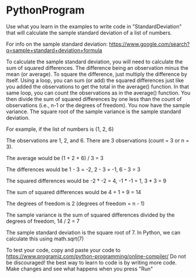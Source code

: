 # PythonProgram

Use what you learn in the examples to write code in "StandardDeviation" that will calculate the sample standard deviation of a list of numbers.

For info on the sample standard deviation:
https://www.google.com/search?q=sample+standard+deviation+formula

To calculate the sample standard deviation, you will need to calculate the sum of squared differences. The difference being an observation minus the mean (or average). To square the difference, just multiply the difference by itself. Using a loop, you can sum (or add) the squared differences just like you added the observations to get the total in the average() function. In that same loop, you can count the observations as in the average() function. You then divide the sum of squared differences by one less than the count of observations (i.e., n-1 or the degrees of freedom). You now have the sample variance. The square root of the sample variance is the sample standard deviation.

For example, if the list of numbers is {1, 2, 6}

The observations are 1, 2, and 6. There are 3 observations (count = 3 or n = 3).

The average would be
(1 + 2 + 6) / 3 = 3

The differences would be
1 - 3 = -2, 
2 - 3 = -1, 
6 - 3 = 3

The squared differences would be
-2 * -2 = 4, 
-1 * -1 = 1, 
3 * 3 = 9

The sum of squared differences would be 
4 + 1 + 9 = 14

The degrees of freedom is 2 (degrees of freedom = n - 1)

The sample variance is the sum of squared differences divided by the degrees of freedom, 14 / 2 = 7

The sample standard deviation is the square root of 7. In Python, we can calculate this using math.sqrt(7)

To test your code, copy and paste your code to 
  https://www.programiz.com/python-programming/online-compiler/
Do not be discouraged! the best way to learn to code is by writing more code. Make changes and see what happens when you press "Run"
  
